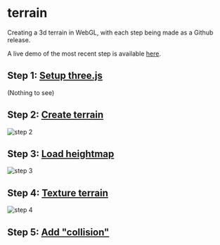 # terrain
Creating a 3d terrain in WebGL, with each step being made as a Github release.

A live demo of the most recent step is available [here](https://wybiral.github.io/terrain/).


## Step 1: [Setup three.js](https://github.com/wybiral/terrain/releases/tag/0.1)
(Nothing to see)
## Step 2: [Create terrain](https://github.com/wybiral/terrain/releases/tag/0.2)
![step 2](https://cloud.githubusercontent.com/assets/3092000/17271932/d712c5c8-564e-11e6-864d-78e7330869d1.png)
## Step 3: [Load heightmap](https://github.com/wybiral/terrain/releases/tag/0.3)
![step 3](https://cloud.githubusercontent.com/assets/3092000/17271990/6f5347ee-5650-11e6-880c-c647ace5c374.png)
## Step 4: [Texture terrain](https://github.com/wybiral/terrain/releases/tag/0.4)
![step 4](https://cloud.githubusercontent.com/assets/3092000/17272066/6ee207da-5652-11e6-9e0f-284f4d565706.png)
## Step 5: [Add "collision"](https://github.com/wybiral/terrain/releases/tag/0.5)
